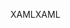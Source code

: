 <span data-ttu-id="0d28a-101">XAML</span><span class="sxs-lookup"><span data-stu-id="0d28a-101">XAML</span></span>